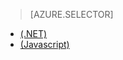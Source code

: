 <!-- deleted by customization
> [AZURE.SELECTOR-LIST (Platform | Backend)]
- [(Any | .NET)](../articles/mobile-services-dotnet-backend-schedule-recurring-tasks.md)
- [(Any | Javascript)](../articles/mobile-services-schedule-recurring-tasks.md)
-->
<!-- keep by customization: begin -->
> [AZURE.SELECTOR]
- [(.NET)](/documentation/articles/mobile-services-dotnet-backend-schedule-recurring-tasks)
- [(Javascript)](/documentation/articles/mobile-services-schedule-recurring-tasks)
<!-- keep by customization: end -->